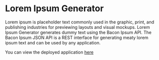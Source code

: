 # Lorem Ipsum Generator

Lorem ipsum is placeholder text commonly used in the graphic, print, and publishing industries for previewing layouts and visual mockups.
Lorem Ipsum Generator generates dummy text using the Bacon Ipsum API. The Bacon Ipsum JSON API is a REST interface for generating meaty lorem ipsum text and can be used by any application.

You can view the deployed application [here](https://lorem-ipsum-generator.herokuapp.com/)
